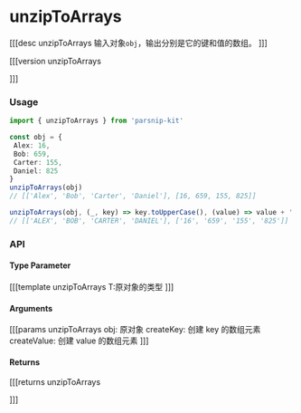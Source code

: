 # unzipToArrays
[[[desc unzipToArrays
输入对象`obj`，输出分别是它的键和值的数组。
]]]

[[[version unzipToArrays
  
]]]
### Usage

```ts
import { unzipToArrays } from 'parsnip-kit'

const obj = {
 Alex: 16,
 Bob: 659,
 Carter: 155,
 Daniel: 825
}
unzipToArrays(obj)
// [['Alex', 'Bob', 'Carter', 'Daniel'], [16, 659, 155, 825]]

unzipToArrays(obj, (_, key) => key.toUpperCase(), (value) => value + '')
// [['ALEX', 'BOB', 'CARTER', 'DANIEL'], ['16', '659', '155', '825']]

```


### API

#### Type Parameter
[[[template unzipToArrays
T:原对象的类型
]]]
#### Arguments
[[[params unzipToArrays
obj: 原对象
createKey: 创建 key 的数组元素
createValue: 创建 value 的数组元素
]]]
#### Returns
[[[returns unzipToArrays

]]]